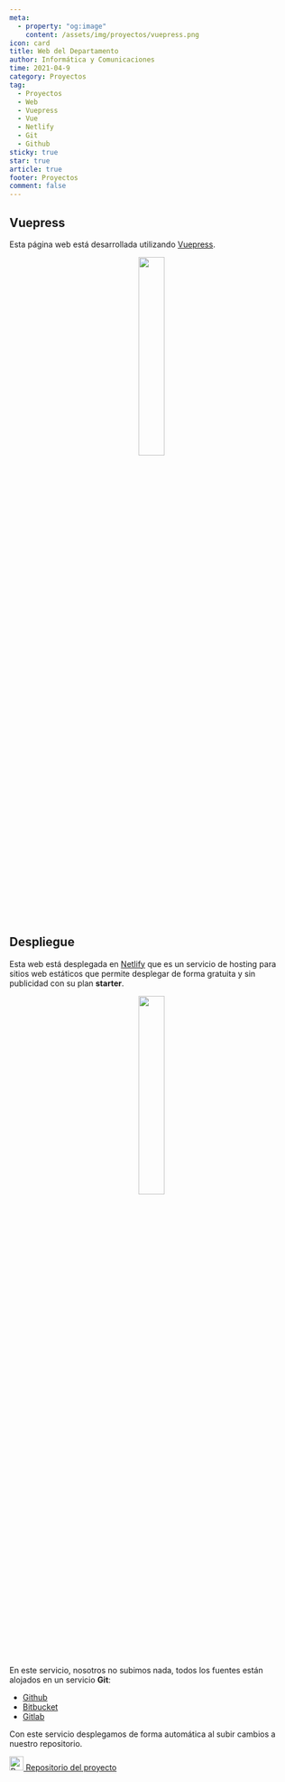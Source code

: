 ```yaml
---
meta: 
  - property: "og:image"
    content: /assets/img/proyectos/vuepress.png
icon: card
title: Web del Departamento
author: Informática y Comunicaciones
time: 2021-04-9
category: Proyectos
tag:
  - Proyectos
  - Web
  - Vuepress
  - Vue
  - Netlify
  - Git
  - Github
sticky: true
star: true
article: true
footer: Proyectos
comment: false
---
```


## Vuepress

Esta página web está desarrollada utilizando [Vuepress](https://vuepress.vuejs.org/).

<p style="text-align:center;">
  <img src="/assets/img/proyectos/vuepress.png" width=30%/>
</p>

<!-- more -->

## Despliegue

Esta web está desplegada en [Netlify](https://www.netlify.com/) que es un servicio de hosting para sitios web estáticos que permite desplegar de forma gratuita y sin publicidad con su plan **starter**. 

<p style="text-align:center;">
  <img src="/assets/img/proyectos/netlify.svg" width=30%/>
</p>

En este servicio, nosotros no subimos nada, todos los fuentes están alojados en un servicio **Git**:
  - [Github](https://github.com/)
  - [Bitbucket](https://bitbucket.org)
  - [Gitlab](https://gitlab.com/users/sign_in)

Con este servicio desplegamos de forma automática al subir cambios a nuestro repositorio.

<img alt="Repositorio" src="/assets/icon/github-logo.png" width="25px"/>[ Repositorio del proyecto](https://github.com/CIFP-Virgen-de-Gracia/inf_com_dep_CIFP_VG)
<!-- more -->